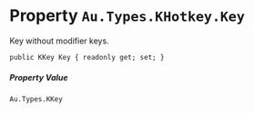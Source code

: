 # Property `Au.Types.KHotkey.Key`

Key without modifier keys.

```
public KKey Key { readonly get; set; }
```

##### Property Value

`Au.Types.KKey`